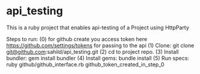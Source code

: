 # api_testing
This is a ruby project that enables api-testing of a Project using HttpParty


Steps to run:
(0) for github create you access token here https://github.com/settings/tokens for passing to the api
(1) Clone: git clone git@github.com:sahild/api_testing.git
(2) cd to project repo.
(3) Install bundler: gem install bundler
(4) Install gems: bundle install
(5) Run specs: ruby github/github_interface.rb github_token_created_in_step_0

